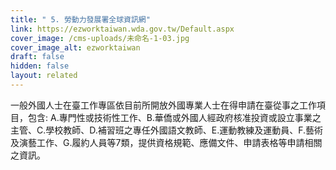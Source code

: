 ```yaml
---
title: " 5. 勞動力發展署全球資訊網"
link: https://ezworktaiwan.wda.gov.tw/Default.aspx
cover_image: /cms-uploads/未命名-1-03.jpg
cover_image_alt: ezworktaiwan
draft: false
hidden: false
layout: related
---
```

一般外國人士在臺工作專區依目前所開放外國專業人士在得申請在臺從事之工作項目，包含: A.專門性或技術性工作、B.華僑或外國人經政府核准投資或設立事業之主管、C.學校教師、D.補習班之專任外國語文教師、E.運動教練及運動員、F.藝術及演藝工作、G.履約人員等7類，提供資格規範、應備文件、申請表格等申請相關之資訊。
